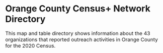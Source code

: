 # Orange County Census+ Network Directory<br>
<span style="font-size:16px;">This map and table directory shows information about the 43 organizations that reported outreach activities in Orange County for the 2020 Census.<br>